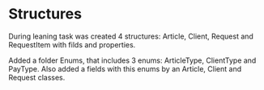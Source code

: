 # Structures

During leaning task was created 4 structures: Article, Client, Request and RequestItem with filds and properties.

Added a folder Enums, that includes 3 enums: ArticleType, ClientType and PayType. Also added a fields with this 
enums by an Article, Client and Request classes.